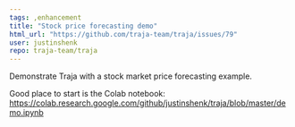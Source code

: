 ```yaml
---
tags: ,enhancement
title: "Stock price forecasting demo"
html_url: "https://github.com/traja-team/traja/issues/79"
user: justinshenk
repo: traja-team/traja
---
```


Demonstrate Traja with a stock market price forecasting example.

Good place to start is the Colab notebook: https://colab.research.google.com/github/justinshenk/traja/blob/master/demo.ipynb